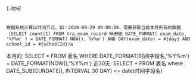 ###### 1.时间
``根据系统计算出时间节点，如：2020-09-29 00:00:00，需要获取当前本月所有的数据
（SELECT count(1) FROM tra_exam_record WHERE DATE_FORMAT( exam_date, '%Y%m' ) = DATE_FORMAT( NOW(), %Y%m') AND DAY(exam_date) = #{day} AND school_id = #{schoolId})a``

本月的:
SELECT * FROM 表名 WHERE DATE_FORMAT(时间字段名,'%Y%m') = DATE_FORMAT(NOW(),'%Y%m')
近30天:
SELECT * FROM 表名 where DATE_SUB(CURDATE(), INTERVAL 30 DAY) <= date(时间字段名)